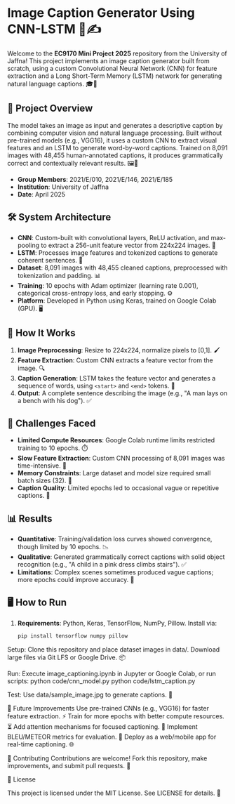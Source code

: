 # Image Caption Generator Using CNN-LSTM 📸✍️

Welcome to the **EC9170 Mini Project 2025** repository from the University of Jaffna! This project implements an image caption generator built from scratch, using a custom Convolutional Neural Network (CNN) for feature extraction and a Long Short-Term Memory (LSTM) network for generating natural language captions. 🎓🧠

## 📖 Project Overview
The model takes an image as input and generates a descriptive caption by combining computer vision and natural language processing. Built without pre-trained models (e.g., VGG16), it uses a custom CNN to extract visual features and an LSTM to generate word-by-word captions. Trained on 8,091 images with 48,455 human-annotated captions, it produces grammatically correct and contextually relevant results. 🖼️📝

- **Group Members**: 2021/E/010, 2021/E/146, 2021/E/185
- **Institution**: University of Jaffna
- **Date**: April 2025

## 🛠️ System Architecture
- **CNN**: Custom-built with convolutional layers, ReLU activation, and max-pooling to extract a 256-unit feature vector from 224x224 images. 🌄
- **LSTM**: Processes image features and tokenized captions to generate coherent sentences. 📜
- **Dataset**: 8,091 images with 48,455 cleaned captions, preprocessed with tokenization and padding. 📊
- **Training**: 10 epochs with Adam optimizer (learning rate 0.001), categorical cross-entropy loss, and early stopping. ⚙️
- **Platform**: Developed in Python using Keras, trained on Google Colab (GPU). 🖥️

## 📸 How It Works
1. **Image Preprocessing**: Resize to 224x224, normalize pixels to [0,1]. 🖌️
2. **Feature Extraction**: Custom CNN extracts a feature vector from the image. 🔍
3. **Caption Generation**: LSTM takes the feature vector and generates a sequence of words, using `<start>` and `<end>` tokens. 📜
4. **Output**: A complete sentence describing the image (e.g., "A man lays on a bench with his dog"). ✅


## 🛑 Challenges Faced
- **Limited Compute Resources**: Google Colab runtime limits restricted training to 10 epochs. ⏱️
- **Slow Feature Extraction**: Custom CNN processing of 8,091 images was time-intensive. 🐢
- **Memory Constraints**: Large dataset and model size required small batch sizes (32). 💾
- **Caption Quality**: Limited epochs led to occasional vague or repetitive captions. 📝

## 📊 Results
- **Quantitative**: Training/validation loss curves showed convergence, though limited by 10 epochs. 📉
- **Qualitative**: Generated grammatically correct captions with solid object recognition (e.g., "A child in a pink dress climbs stairs"). ✅
- **Limitations**: Complex scenes sometimes produced vague captions; more epochs could improve accuracy. 🔧

## 🖥️ How to Run
1. **Requirements**: Python, Keras, TensorFlow, NumPy, Pillow. Install via:
   ```bash
   pip install tensorflow numpy pillow

Setup: Clone this repository and place dataset images in data/. Download large files via Git LFS or Google Drive. 📦

Run: Execute image_captioning.ipynb in Jupyter or Google Colab, or run scripts:
python code/cnn_model.py
python code/lstm_caption.py

Test: Use data/sample_image.jpg to generate captions. 🚀


🚀 Future Improvements
Use pre-trained CNNs (e.g., VGG16) for faster feature extraction. ⚡
Train for more epochs with better compute resources. ⏳
Add attention mechanisms for focused captioning. 🔎
Implement BLEU/METEOR metrics for evaluation. 📏
Deploy as a web/mobile app for real-time captioning. 🌐

🙌 Contributing
Contributions are welcome! Fork this repository, make improvements, and submit pull requests. 🤝

📜 License

This project is licensed under the MIT License. See LICENSE for details. 📄

